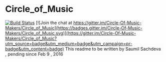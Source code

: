 # Circle_of_Music
[![Build Status](https://travis-ci.org/Circle-Of-Music-Makers/Circle_of_Music.svg?branch=master)](https://travis-ci.org/Circle-Of-Music-Makers/Circle_of_Music)
[![Join the chat at https://gitter.im/Circle-Of-Music-Makers/Circle_of_Music](https://badges.gitter.im/Circle-Of-Music-Makers/Circle_of_Music.svg)](https://gitter.im/Circle-Of-Music-Makers/Circle_of_Music?utm_source=badge&utm_medium=badge&utm_campaign=pr-badge&utm_content=badge)
This readme to be written by Saumil Sachdeva , pending since Feb 9 , 2016
